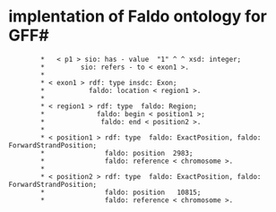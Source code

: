 # implentation of Faldo ontology for GFF#
            
            *   < p1 > sio: has - value  "1" ^ ^ xsd: integer;
            *         sio: refers - to < exon1 >.
            *
            * < exon1 > rdf: type insdc: Exon;
            *           faldo: location < region1 >.
            *
            * < region1 > rdf: type  faldo: Region;
            *             faldo: begin < position1 >;
            *              faldo: end < position2 >.
            *
            * < position1 > rdf: type  faldo: ExactPosition, faldo: ForwardStrandPosition;
            *               faldo: position  2983;
            *               faldo: reference < chromosome >.
            *
            * < position2 > rdf: type  faldo: ExactPosition, faldo: ForwardStrandPosition;
            *               faldo: position   10815;
            *               faldo: reference < chromosome >.
